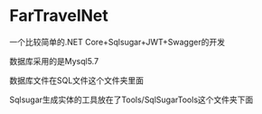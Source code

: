 # FarTravelNet

一个比较简单的.NET Core+Sqlsugar+JWT+Swagger的开发

数据库采用的是Mysql5.7

数据库文件在SQL文件这个文件夹里面

Sqlsugar生成实体的工具放在了Tools/SqlSugarTools这个文件夹下面

